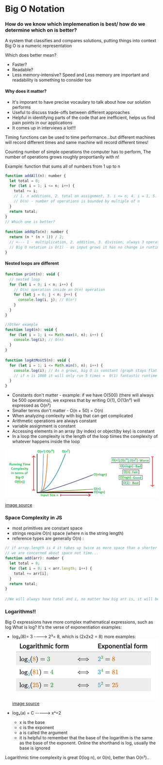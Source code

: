 # Big O Notation

### How do we know which implemenation is best/ how do we determine which on is better?

A system that classifies and compares solutions, putting things into context
Big O is a numeric representation

Which does better mean?

- Faster?
- Readable?
- Less memory-intensive?
  Speed and Less memory are important and readability is something to consider too

#### Why does it matter?

- It's imporant to have precise vocaulary to talk about how our solution performs
- Useful to discuss trade-offs between different approaches
- Helpful in identifying parts of the code that are inefficient, helps us find pain points in our applications
- It comes up in interviews a lot!!!

Timing functions can be used to time performance...but different machines will record different times and same machine will record different times!

Counting number of simple operations the computer has to perform, The number of operations grows roughly proportianlly with n!

Example:
function that sums all of numbers from 1 up to n

```javascript
function addAll(n): number {
  let total = 0;
  for (let i = 1; i <= n; i++) {
    total += i;
    // 1. n additions, 2. total on assignment, 3. i <= n; 4. i = 1, 5. n assignments
    // O(n) - number of operations is bounded by multiple of n
  }
  return total;
}
// Which one is better?

function addUpTo(n): number {
  return (n * (n + 1)) / 2;
  // <--- 1 - multiplication, 2. addition, 3. division, always 3 operations
  // Big O notation is O(1) - as input grows it has no change in runtime
}
```

#### Nested loops are different

```javascript
function print(n): void {
  // nested loop
  for (let i = 0; i < n; i++) {
    // O(n) operation inside an O(n) operation
    for (let j = 0; j < n; j++) {
      console.log(i, j); // 0(n²)
    }
  }
}
```

```javascript
//Other example
function log4(n): void {
  for (let i = 1; i <= Math.max(4, n); i++) {
    console.log(i); // 0(n)
  }
}

function logAtMost5(n): void {
  for (let i = 1; i <= Math.min(5, n); i++) {
    console.log(i); // As n grows, big O is constant (graph stays flat when it hits 5),
    // if n is 1000 it will only run 5 times =  0(1) fantastic runtime
  }
}
```

- Constants don't matter - example: if we have O(500) (there will always be 500 operations), we express that by writing O(1), O(13n²) will expressed as O(n²)
- Smaller terms don't matter - O(n + 50) = O(n)
- When analyzing comlexity with big that can get complicated
- Arithmetic operations are always constant
- variable assignment is constant
- Accessing elements in an array (by index) or object(by key) is constant
- In a loop the complexity is the length of the loop tiimes the complexity of whatever happens inside the loop

![Big O Notation](/src/assets/bigOgraph.png 'Big O notation')

[image source](https://www.cdn.geeksforgeeks.org/wp-content/uploads/mypic.png)

### Space Complexity in JS

- most primitives are constant space
- strings require O(n) space (where n is the string length)
- reference types are generally O(n) :

```javascript
// if array.length is 4 it takes up twice as more space than a shorter array
// we are concerned about space not time... 
function add(arr): number {
  let total = 0;
  for (let i = 0; i < arr.length; i++) {
    total += arr[i];
  }
  return total;
}

//We will always have total and i, no matter how big arr is, it will be 0(1) space

```

### Logarithms!!

Big O expressions have more complex mathematical expressions, such as log
What is log? It's the verse of exponentiation
examples: 
- log₂(8)= 3 ----> 2³= 8, which is (2x2x2 = 8)
more examples:
![logarithmic examples](/src/assets/logarithmicExamples.png 'Logarithmic examples')
[image source](https://www.khanacademy.org/math/algebra2/x2ec2f6f830c9fb89:logs/x2ec2f6f830c9fb89:log-intro/a/intro-to-logarithms)

- logₓ(a) = C -----> xᵃ=2
    - x is the base
    - c is the exponent
    - a is called the argument
    - it is helpful to remember that the base of the logarithm is the same as the base of the exponent.
Online the shorthand is log, usually the base is ignored

Logarithmic time complexity is great 0(log n), or 0(n), better than O(n²)..


